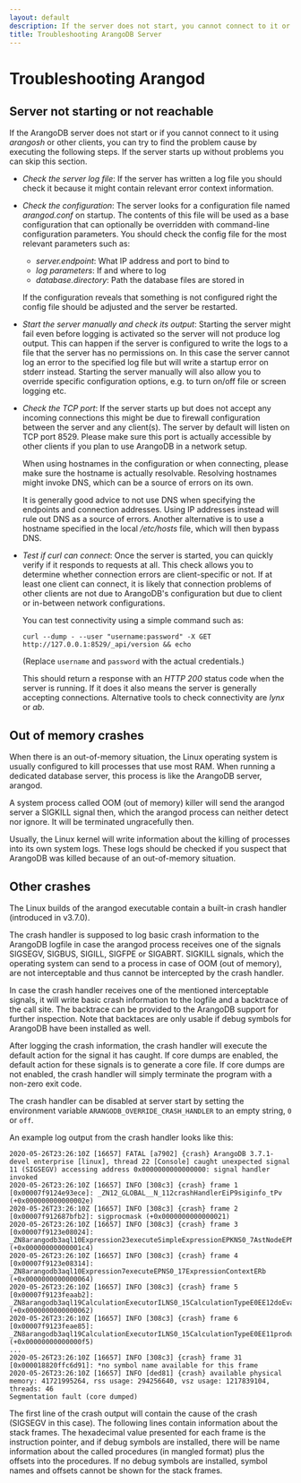 ```yaml
---
layout: default
description: If the server does not start, you cannot connect to it or if it crashes then read on.
title: Troubleshooting ArangoDB Server
---
```

Troubleshooting Arangod
=======================

Server not starting or not reachable
------------------------------------

If the ArangoDB server does not start or if you cannot connect to it 
using *arangosh* or other clients, you can try to find the problem cause by 
executing the following steps. If the server starts up without problems
you can skip this section.

- *Check the server log file*: If the server has written a log file you should 
  check it because it might contain relevant error context information.

- *Check the configuration*: The server looks for a configuration file 
  named *arangod.conf* on startup. The contents of this file will be used
  as a base configuration that can optionally be overridden with command-line 
  configuration parameters. You should check the config file for the most
  relevant parameters such as:
  - *server.endpoint*: What IP address and port to bind to
  - *log parameters*: If and where to log
  - *database.directory*: Path the database files are stored in

  If the configuration reveals that something is not configured right the config
  file should be adjusted and the server be restarted.

- *Start the server manually and check its output*: Starting the server might
  fail even before logging is activated so the server will not produce log
  output. This can happen if the server is configured to write the logs to
  a file that the server has no permissions on. In this case the server 
  cannot log an error to the specified log file but will write a startup 
  error on stderr instead.
  Starting the server manually will also allow you to override specific 
  configuration options, e.g. to turn on/off file or screen logging etc.

- *Check the TCP port*: If the server starts up but does not accept any incoming 
  connections this might be due to firewall configuration between the server 
  and any client(s). The server by default will listen on TCP port 8529. Please 
  make sure this port is actually accessible by other clients if you plan to use 
  ArangoDB in a network setup.

  When using hostnames in the configuration or when connecting, please make
  sure the hostname is actually resolvable. Resolving hostnames might invoke
  DNS, which can be a source of errors on its own.

  It is generally good advice to not use DNS when specifying the endpoints
  and connection addresses. Using IP addresses instead will rule out DNS as 
  a source of errors. Another alternative is to use a hostname specified
  in the local */etc/hosts* file, which will then bypass DNS.

- *Test if *curl* can connect*: Once the server is started, you can quickly
  verify if it responds to requests at all. This check allows you to
  determine whether connection errors are client-specific or not. If at 
  least one client can connect, it is likely that connection problems of
  other clients are not due to ArangoDB's configuration but due to client
  or in-between network configurations.

  You can test connectivity using a simple command such as:

  ```
  curl --dump - --user "username:password" -X GET http://127.0.0.1:8529/_api/version && echo
  ```

  (Replace `username` and `password` with the actual credentials.)

  This should return a response with an *HTTP 200* status code when the
  server is running. If it does it also means the server is generally 
  accepting connections. Alternative tools to check connectivity are *lynx*
  or *ab*.

Out of memory crashes
---------------------

When there is an out-of-memory situation, the Linux operating system is usually
configured to kill processes that use most RAM. When running a dedicated
database server, this process is like the ArangoDB server, arangod.

A system process called OOM (out of memory) killer will send the arangod server
a SIGKILL signal then, which the arangod process can neither detect nor ignore.
It will be terminated ungracefully then.

Usually, the Linux kernel will write information about the killing of processes
into its own system logs. These logs should be checked if you suspect that
ArangoDB was killed because of an out-of-memory situation.

Other crashes
-------------

The Linux builds of the arangod executable contain a built-in crash handler
(introduced in v3.7.0).

The crash handler is supposed to log basic crash information to the ArangoDB
logfile in case the arangod process receives one of the signals SIGSEGV,
SIGBUS, SIGILL, SIGFPE or SIGABRT. SIGKILL signals, which the operating system
can send to a process in case of OOM (out of memory), are not interceptable and
thus cannot be intercepted by the crash handler.

In case the crash handler receives one of the mentioned interceptable signals,
it will write basic crash information to the logfile and a backtrace of the
call site. The backtrace can be provided to the ArangoDB support for further
inspection. Note that backtaces are only usable if debug symbols for ArangoDB
have been installed as well.

After logging the crash information, the crash handler will execute the default
action for the signal it has caught. If core dumps are enabled, the default
action for these signals is to generate a core file. If core dumps are not
enabled, the crash handler will simply terminate the program with a non-zero
exit code.

The crash handler can be disabled at server start by setting the environment
variable `ARANGODB_OVERRIDE_CRASH_HANDLER` to an empty string, `0` or `off`.

An example log output from the crash handler looks like this:

```
2020-05-26T23:26:10Z [16657] FATAL [a7902] {crash} ArangoDB 3.7.1-devel enterprise [linux], thread 22 [Console] caught unexpected signal 11 (SIGSEGV) accessing address 0x0000000000000000: signal handler invoked
2020-05-26T23:26:10Z [16657] INFO [308c3] {crash} frame 1 [0x00007f9124e93ece]: _ZN12_GLOBAL__N_112crashHandlerEiP9siginfo_tPv (+0x000000000000002e)
2020-05-26T23:26:10Z [16657] INFO [308c3] {crash} frame 2 [0x00007f912687bfb2]: sigprocmask (+0x0000000000000021)
2020-05-26T23:26:10Z [16657] INFO [308c3] {crash} frame 3 [0x00007f9123e08024]: _ZN8arangodb3aql10Expression23executeSimpleExpressionEPKNS0_7AstNodeEPNS_11transaction7MethodsERbb (+0x00000000000001c4)
2020-05-26T23:26:10Z [16657] INFO [308c3] {crash} frame 4 [0x00007f9123e08314]: _ZN8arangodb3aql10Expression7executeEPNS0_17ExpressionContextERb (+0x0000000000000064)
2020-05-26T23:26:10Z [16657] INFO [308c3] {crash} frame 5 [0x00007f9123feaab2]: _ZN8arangodb3aql19CalculationExecutorILNS0_15CalculationTypeE0EE12doEvaluationERNS0_15InputAqlItemRowERNS0_16OutputAqlItemRowE (+0x0000000000000062)
2020-05-26T23:26:10Z [16657] INFO [308c3] {crash} frame 6 [0x00007f9123feae85]: _ZN8arangodb3aql19CalculationExecutorILNS0_15CalculationTypeE0EE11produceRowsERNS0_22AqlItemBlockInputRangeERNS0_16OutputAqlItemRowE (+0x00000000000000f5)
...
2020-05-26T23:26:10Z [16657] INFO [308c3] {crash} frame 31 [0x000018820ffc6d91]: *no symbol name available for this frame
2020-05-26T23:26:10Z [16657] INFO [ded81] {crash} available physical memory: 41721995264, rss usage: 294256640, vsz usage: 1217839104, threads: 46
Segmentation fault (core dumped)
```

The first line of the crash output will contain the cause of the crash
(SIGSEGV in this case). The following lines contain information about the
stack frames. The hexadecimal value presented for each frame is the instruction
pointer, and if debug symbols are installed, there will be name information
about the called procedures (in mangled format) plus the offsets into the
procedures. If no debug symbols are installed, symbol names and offsets cannot
be shown for the stack frames.
